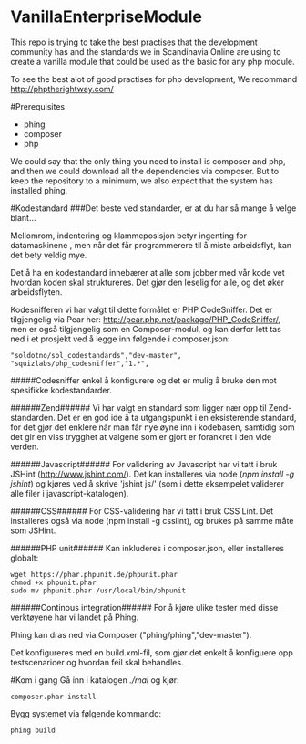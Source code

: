 # VanillaEnterpriseModule

This repo is trying to take the best practises that the development community has and the standards we in Scandinavia Online are using to create a vanilla module that could be used as the basic for any php module. 

To see the best alot of good practises for php development, We recommand http://phptherightway.com/

#Prerequisites

* phing
* composer
* php

We could say that the only thing you need to install is composer and php, 
and then we could download all the dependencies via composer. But to keep the repository to a minimum, 
we also expect that the system has installed phing. 

#Kodestandard
###Det beste ved standarder, er at du har så mange å velge blant...

Mellomrom, indentering og klammeposisjon betyr ingenting for datamaskinene , men når det får programmerere til å miste arbeidsflyt, kan det bety veldig mye. 

Det å ha en kodestandard innebærer at alle som jobber med vår kode vet hvordan koden skal struktureres. Det gjør den leselig for alle, og det øker arbeidsflyten.

Kodesnifferen vi har valgt til dette formålet er PHP CodeSniffer. Det er tilgjengelig via Pear her: http://pear.php.net/package/PHP_CodeSniffer/, men er også tilgjengelig som en Composer-modul, og kan derfor lett tas ned i et prosjekt ved å legge inn følgende i composer.json:

    "soldotno/sol_codestandards","dev-master",
    "squizlabs/php_codesniffer","1.*",

#####Codesniffer enkel å konfigurere og det er mulig å bruke den mot spesifikke kodestandarder.  

######Zend######
Vi har valgt en standard som ligger nær opp til Zend-standarden. Det er en god ide å ta utgangspunkt i en eksisterende standard, for det gjør det enklere når man får nye øyne inn i kodebasen, samtidig som det gir en viss trygghet at valgene som er gjort er forankret i den vide verden.

######Javascript######
For validering av Javascript har vi tatt i bruk JSHint (http://www.jshint.com/). Det kan installeres via node (_npm install -g jshint_) og kjøres ved å skrive 'jshint js/' (som i dette eksempelet validerer alle filer i javascript-katalogen).

######CSS######
For CSS-validering har vi tatt i bruk CSS Lint. Det installeres også via node (npm install -g csslint), og brukes på samme måte som JSHint.

######PHP unit######
Kan inkluderes i composer.json, eller installeres globalt: 

    wget https://phar.phpunit.de/phpunit.phar
    chmod +x phpunit.phar
    sudo mv phpunit.phar /usr/local/bin/phpunit

######Continous integration######
For å kjøre ulike tester med disse verktøyene har vi landet på Phing. 

Phing kan dras ned via Composer ("phing/phing","dev-master"). 

Det konfigureres med en build.xml-fil, som gjør det enkelt å konfiguere opp testscenarioer og hvordan feil skal behandles. 

#Kom i gang
Gå inn i katalogen _./mal_ og kjør:
    
    composer.phar install
    
Bygg systemet via følgende kommando:

    phing build
    

